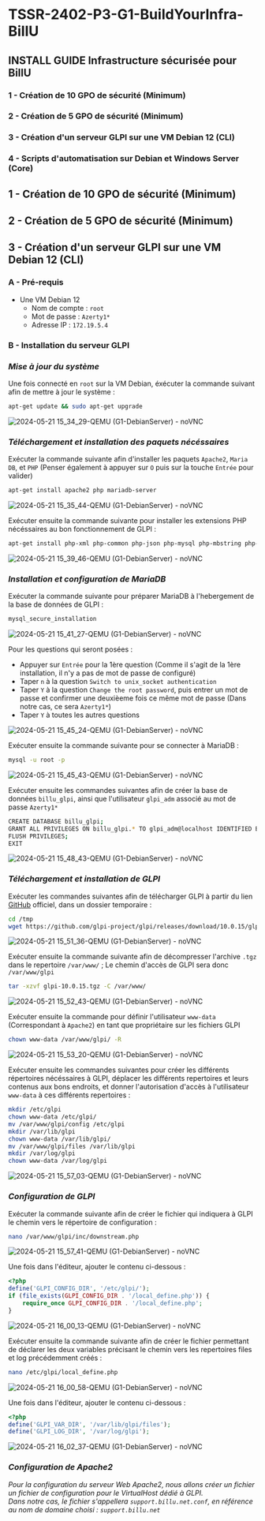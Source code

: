 # TSSR-2402-P3-G1-BuildYourInfra-BillU

## INSTALL GUIDE Infrastructure sécurisée pour BillU

### 1 - Création de 10 GPO de sécurité (Minimum)

### 2 - Création de 5 GPO de sécurité (Minimum)

### 3 - Création d'un serveur GLPI sur une VM Debian 12 (CLI)

### 4 - Scripts d'automatisation sur Debian et Windows Server (Core)

## 1 - Création de 10 GPO de sécurité (Minimum)

## 2 - Création de 5 GPO de sécurité (Minimum)

## 3 - Création d'un serveur GLPI sur une VM Debian 12 (CLI)

### A - Pré-requis

- Une VM Debian 12
  - Nom de compte : `root`
  - Mot de passe : `Azerty1*`
  - Adresse IP : `172.19.5.4`

### B - Installation du serveur GLPI

### ***Mise à jour du système***

Une fois connecté en `root` sur la VM Debian, éxécuter la commande suivant afin de mettre à jour le système : 
```bash
apt-get update && sudo apt-get upgrade
```

![2024-05-21 15_34_29-QEMU (G1-DebianServer) - noVNC](https://github.com/WildCodeSchool/TSSR-2402-P3-G1-BuildYourInfra-BillU/assets/159007018/02f557df-c517-4f43-bf0e-8e48a7b47390)

### ***Téléchargement et installation des paquets nécéssaires***

Exécuter la commande suivante afin d'installer les paquets `Apache2`, `Maria DB`, et `PHP` (Penser également à appuyer sur `O` puis sur la touche `Entrée` pour valider)
```bash
apt-get install apache2 php mariadb-server
```

![2024-05-21 15_35_44-QEMU (G1-DebianServer) - noVNC](https://github.com/WildCodeSchool/TSSR-2402-P3-G1-BuildYourInfra-BillU/assets/159007018/589a6386-427d-4a3b-a2ae-19b9bcde4f75)

Exécuter ensuite la commande suivante pour installer les extensions PHP nécéssaires au bon fonctionnement de GLPI : 
```bash
apt-get install php-xml php-common php-json php-mysql php-mbstring php-curl php-gd php-intl php-zip php-bz2 php-imap php-apcu php-ldap
```

![2024-05-21 15_39_46-QEMU (G1-DebianServer) - noVNC](https://github.com/WildCodeSchool/TSSR-2402-P3-G1-BuildYourInfra-BillU/assets/159007018/df6aed23-b5fa-4b18-b6c1-f52cded7d804)

### ***Installation et configuration de MariaDB***

Exécuter la commande suivante pour préparer MariaDB à l'hebergement de la base de données de GLPI : 
```bash
mysql_secure_installation
```

![2024-05-21 15_41_27-QEMU (G1-DebianServer) - noVNC](https://github.com/WildCodeSchool/TSSR-2402-P3-G1-BuildYourInfra-BillU/assets/159007018/16d86bcb-b2bb-4813-8d9c-331abc1d6b06)

Pour les questions qui seront posées : 
  - Appuyer sur `Entrée` pour la 1ère question (Comme il s'agit de la 1ère installation, il n'y a pas de mot de passe de configuré)
  - Taper `n` à la question `Switch to unix_socket authentication`
  - Taper `Y` à la question `Change the root password`, puis entrer un mot de passe et confirmer une deuxièeme fois ce même mot de passe (Dans notre cas, ce sera `Azerty1*`)
  - Taper `Y` à toutes les autres questions

![2024-05-21 15_45_24-QEMU (G1-DebianServer) - noVNC](https://github.com/WildCodeSchool/TSSR-2402-P3-G1-BuildYourInfra-BillU/assets/159007018/92d4d4f0-3da2-4e7d-972e-7c12210024d5)

Exécuter ensuite la commande suivante pour se connecter à MariaDB : 
```bash
mysql -u root -p
```

![2024-05-21 15_45_43-QEMU (G1-DebianServer) - noVNC](https://github.com/WildCodeSchool/TSSR-2402-P3-G1-BuildYourInfra-BillU/assets/159007018/45d6e587-ebc3-432e-93d8-2afe32ec365c)

Exécuter ensuite les commandes suivantes afin de créer la base de données `billu_glpi`, ainsi que l'utilisateur `glpi_adm` associé au mot de passe `Azerty1*`
```bash
CREATE DATABASE billu_glpi;
GRANT ALL PRIVILEGES ON billu_glpi.* TO glpi_adm@localhost IDENTIFIED BY "Azerty1*";
FLUSH PRIVILEGES;
EXIT
```

![2024-05-21 15_48_43-QEMU (G1-DebianServer) - noVNC](https://github.com/WildCodeSchool/TSSR-2402-P3-G1-BuildYourInfra-BillU/assets/159007018/86a91321-5ff5-4741-96f3-aa77b41f9482)

### ***Téléchargement et installation de GLPI***

Exécuter les commandes suivantes afin de télécharger GLPI à partir du lien [GitHub](https://github.com/glpi-project/glpi/releases/) officiel, dans un dossier temporaire : 
```bash
cd /tmp
wget https://github.com/glpi-project/glpi/releases/download/10.0.15/glpi-10.0.15.tgz
```

![2024-05-21 15_51_36-QEMU (G1-DebianServer) - noVNC](https://github.com/WildCodeSchool/TSSR-2402-P3-G1-BuildYourInfra-BillU/assets/159007018/180adba0-987f-430f-baad-4632103cca1b)


Exécuter ensuite la commande suivante afin de décompresser l'archive `.tgz` dans le repertoire `/var/www/` ; Le chemin d'accès de GLPI sera donc `/var/www/glpi`
```bash
tar -xzvf glpi-10.0.15.tgz -C /var/www/
```

![2024-05-21 15_52_43-QEMU (G1-DebianServer) - noVNC](https://github.com/WildCodeSchool/TSSR-2402-P3-G1-BuildYourInfra-BillU/assets/159007018/fb142563-1438-41b0-97b7-267e00932e36)

Exécuter ensuite la commande pour définir l'utilisateur `www-data` (Correspondant à `Apache2`) en tant que propriétaire sur les fichiers GLPI
```bash
chown www-data /var/www/glpi/ -R
```

![2024-05-21 15_53_20-QEMU (G1-DebianServer) - noVNC](https://github.com/WildCodeSchool/TSSR-2402-P3-G1-BuildYourInfra-BillU/assets/159007018/571a5485-a5f0-4097-b21c-994712bc2398)

Exécuter ensuite les commandes suivantes pour créer les différents répertoires nécéssaires à GLPI, déplacer les différents repertoires et leurs contenus aux bons endroits, et donner l'autorisation d'accès à l'utilisateur `www-data` à ces différents repertoires : 
```bash
mkdir /etc/glpi
chown www-data /etc/glpi/
mv /var/www/glpi/config /etc/glpi
mkdir /var/lib/glpi
chown www-data /var/lib/glpi/
mv /var/www/glpi/files /var/lib/glpi
mkdir /var/log/glpi
chown www-data /var/log/glpi
```

![2024-05-21 15_57_03-QEMU (G1-DebianServer) - noVNC](https://github.com/WildCodeSchool/TSSR-2402-P3-G1-BuildYourInfra-BillU/assets/159007018/96484ed0-5093-47c2-90ae-c3352d028899)

### ***Configuration de GLPI***

Exécuter la commande suivante afin de créer le fichier qui indiquera à GLPI le chemin vers le répertoire de configuration  : 
```bash
nano /var/www/glpi/inc/downstream.php
```

![2024-05-21 15_57_41-QEMU (G1-DebianServer) - noVNC](https://github.com/WildCodeSchool/TSSR-2402-P3-G1-BuildYourInfra-BillU/assets/159007018/152506f1-7787-4846-a539-06add00caed9)

Une fois dans l'éditeur, ajouter le contenu ci-dessous : 
```php
<?php
define('GLPI_CONFIG_DIR', '/etc/glpi/');
if (file_exists(GLPI_CONFIG_DIR . '/local_define.php')) {
    require_once GLPI_CONFIG_DIR . '/local_define.php';
}
```

![2024-05-21 16_00_13-QEMU (G1-DebianServer) - noVNC](https://github.com/WildCodeSchool/TSSR-2402-P3-G1-BuildYourInfra-BillU/assets/159007018/aa10e1ef-9a7a-4a72-af42-e77ac0fcf0f8)

Exécuter ensuite la commande suivante afin de créer le fichier permettant de déclarer les deux variables précisant le chemin vers les repertoires files et log précédemment créés : 
```bash
nano /etc/glpi/local_define.php
```

![2024-05-21 16_00_58-QEMU (G1-DebianServer) - noVNC](https://github.com/WildCodeSchool/TSSR-2402-P3-G1-BuildYourInfra-BillU/assets/159007018/2cb5aeb8-ce15-4978-be80-883653996f3e)

Une fois dans l'éditeur, ajouter le contenu ci-dessous :
```php
<?php
define('GLPI_VAR_DIR', '/var/lib/glpi/files');
define('GLPI_LOG_DIR', '/var/log/glpi');
```

![2024-05-21 16_02_37-QEMU (G1-DebianServer) - noVNC](https://github.com/WildCodeSchool/TSSR-2402-P3-G1-BuildYourInfra-BillU/assets/159007018/e0a904c3-4cdc-414e-87bc-3727175c69ee)

### ***Configuration de Apache2***

*Pour la configuration du serveur Web Apache2, nous allons créer un fichier un fichier de configuration pour le VirtualHost dédié à GLPI.  
Dans notre cas, le fichier s'appellera `support.billu.net.conf`, en référence au nom de domaine choisi : `support.billu.net`*
